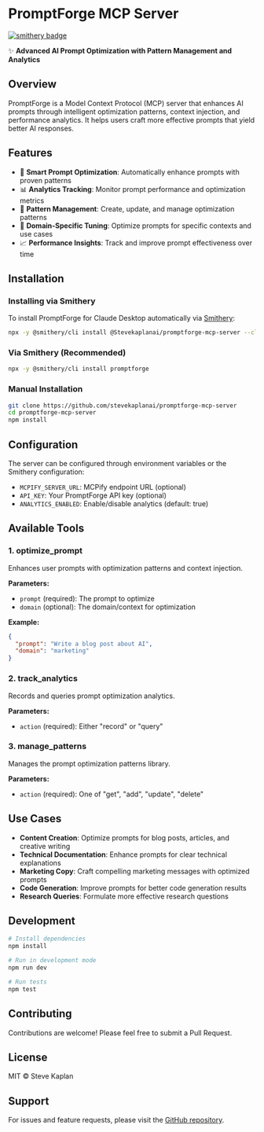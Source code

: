# PromptForge MCP Server
[![smithery badge](https://smithery.ai/badge/@Stevekaplanai/promptforge-mcp-server)](https://smithery.ai/server/@Stevekaplanai/promptforge-mcp-server)

✨ **Advanced AI Prompt Optimization with Pattern Management and Analytics**

## Overview

PromptForge is a Model Context Protocol (MCP) server that enhances AI prompts through intelligent optimization patterns, context injection, and performance analytics. It helps users craft more effective prompts that yield better AI responses.

## Features

- 🚀 **Smart Prompt Optimization**: Automatically enhance prompts with proven patterns
- 📊 **Analytics Tracking**: Monitor prompt performance and optimization metrics
- 🎯 **Pattern Management**: Create, update, and manage optimization patterns
- 🔧 **Domain-Specific Tuning**: Optimize prompts for specific contexts and use cases
- 📈 **Performance Insights**: Track and improve prompt effectiveness over time

## Installation

### Installing via Smithery

To install PromptForge for Claude Desktop automatically via [Smithery](https://smithery.ai/server/@Stevekaplanai/promptforge-mcp-server):

```bash
npx -y @smithery/cli install @Stevekaplanai/promptforge-mcp-server --client claude
```

### Via Smithery (Recommended)

```bash
npx -y @smithery/cli install promptforge
```

### Manual Installation

```bash
git clone https://github.com/stevekaplanai/promptforge-mcp-server
cd promptforge-mcp-server
npm install
```

## Configuration

The server can be configured through environment variables or the Smithery configuration:

- `MCPIFY_SERVER_URL`: MCPify endpoint URL (optional)
- `API_KEY`: Your PromptForge API key (optional)
- `ANALYTICS_ENABLED`: Enable/disable analytics (default: true)

## Available Tools

### 1. optimize_prompt
Enhances user prompts with optimization patterns and context injection.

**Parameters:**
- `prompt` (required): The prompt to optimize
- `domain` (optional): The domain/context for optimization

**Example:**
```json
{
  "prompt": "Write a blog post about AI",
  "domain": "marketing"
}
```

### 2. track_analytics
Records and queries prompt optimization analytics.

**Parameters:**
- `action` (required): Either "record" or "query"

### 3. manage_patterns
Manages the prompt optimization patterns library.

**Parameters:**
- `action` (required): One of "get", "add", "update", "delete"

## Use Cases

- **Content Creation**: Optimize prompts for blog posts, articles, and creative writing
- **Technical Documentation**: Enhance prompts for clear technical explanations
- **Marketing Copy**: Craft compelling marketing messages with optimized prompts
- **Code Generation**: Improve prompts for better code generation results
- **Research Queries**: Formulate more effective research questions

## Development

```bash
# Install dependencies
npm install

# Run in development mode
npm run dev

# Run tests
npm test
```

## Contributing

Contributions are welcome! Please feel free to submit a Pull Request.

## License

MIT © Steve Kaplan

## Support

For issues and feature requests, please visit the [GitHub repository](https://github.com/stevekaplanai/promptforge-mcp-server).
